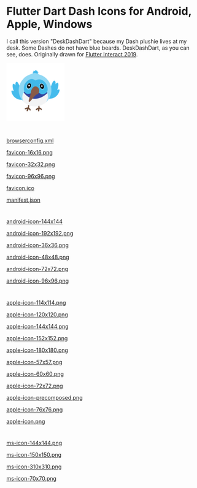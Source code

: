 
# Flutter Dart Dash Icons for Android, Apple, Windows

I call this version "DeskDashDart" because my Dash plushie lives at my desk. Some Dashes do not have blue beards.  DeskDashDart, as you can see, does.  Originally drawn for [Flutter Interact 2019](https://www.youtube.com/watch?v=EgBMGDtHZhE).


![apple-icon-152x152.png](dash-dart.ico/apple-icon-152x152.png)

#

[browserconfig.xml](dash-dart.ico/browserconfig.xml)


[favicon-16x16.png](dash-dart.ico/favicon-16x16.png)


[favicon-32x32.png](dash-dart.ico/favicon-32x32.png)


[favicon-96x96.png](dash-dart.ico/favicon-96x96.png)


[favicon.ico](dash-dart.ico/favicon.ico)


[manifest.json](dash-dart.ico/manifest.json)

#
[android-icon-144x144](dash-dart.ico/android-icon-144x144.png) 



[android-icon-192x192.png](dash-dart.ico/android-icon-192x192.png)

[android-icon-36x36.png](dash-dart.ico/android-icon-36x36.png)


[android-icon-48x48.png](dash-dart.ico/android-icon-48x48.png)


[android-icon-72x72.png](dash-dart.ico/android-icon-72x72.png)


[android-icon-96x96.png](dash-dart.ico/android-icon-96x96.png)

#
[apple-icon-114x114.png](dash-dart.ico/apple-icon-114x114.png)


[apple-icon-120x120.png](dash-dart.ico/apple-icon-120x120.png)


[apple-icon-144x144.png](dash-dart.ico/apple-icon-144x144.png)


[apple-icon-152x152.png](dash-dart.ico/apple-icon-152x152.png)


[apple-icon-180x180.png](dash-dart.ico/android-icon-192x192.png)


[apple-icon-57x57.png](dash-dart.ico/apple-icon-57x57.png)


[apple-icon-60x60.png](dash-dart.ico/apple-icon-60x60.png)


[apple-icon-72x72.png](dash-dart.ico/apple-icon-72x72.png)

[apple-icon-precomposed.png](dash-dart.ico/apple-icon-precomposed.png)


[apple-icon-76x76.png](dash-dart.ico/apple-icon-76x76.png)


[apple-icon.png](dash-dart.ico/apple-icon.png)

#


[ms-icon-144x144.png](dash-dart.ico/ms-icon-144x144.png)


[ms-icon-150x150.png](dash-dart.ico/ms-icon-150x150.png)


[ms-icon-310x310.png](dash-dart.ico/ms-icon-310x310.png)


[ms-icon-70x70.png](dash-dart.ico/ms-icon-70x70.png)



